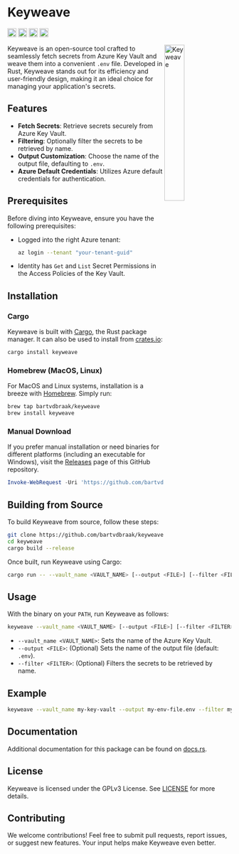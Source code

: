 # Keyweave

[<img alt="github" src="https://img.shields.io/badge/github-bartvdbraak/keyweave-8da0cb?style=for-the-badge&labelColor=555555&logo=github" height="20">](https://github.com/bartvdbraak/keyweave)
[<img alt="crates.io" src="https://img.shields.io/crates/v/keyweave.svg?style=for-the-badge&color=fc8d62&logo=rust" height="20">](https://crates.io/crates/keyweave)
[<img alt="docs.rs" src="https://img.shields.io/badge/docs.rs-keyweave-66c2a5?style=for-the-badge&labelColor=555555&logo=docs.rs" height="20">](https://docs.rs/keyweave)
[<img alt="build status" src="https://img.shields.io/github/actions/workflow/status/bartvdbraak/keyweave/checks.yml?style=for-the-badge" height="20">](https://github.com/bartvdbraak/keyweave/actions/workflows/checks.yml)

<img align="right" src="https://github.com/bartvdbraak/keyweave/assets/3996360/5461f53a-5cef-4bde-908a-b8d3bc1c71c5" alt="Keyweave" width="30%">

Keyweave is an open-source tool crafted to seamlessly fetch secrets from Azure Key Vault and weave them into a convenient `.env` file. Developed in Rust, Keyweave stands out for its efficiency and user-friendly design, making it an ideal choice for managing your application's secrets.

## Features

- **Fetch Secrets**: Retrieve secrets securely from Azure Key Vault.
- **Filtering**: Optionally filter the secrets to be retrieved by name.
- **Output Customization**: Choose the name of the output file, defaulting to `.env`.
- **Azure Default Credentials**: Utilizes Azure default credentials for authentication.

## Prerequisites

Before diving into Keyweave, ensure you have the following prerequisites:

- Logged into the right Azure tenant:

  ```bash
  az login --tenant "your-tenant-guid"
  ```

- Identity has `Get` and `List` Secret Permissions in the Access Policies of the Key Vault.

## Installation 

### Cargo

Keyweave is built with [Cargo](https://doc.rust-lang.org/cargo/), the Rust package manager. It can also be used to install from [crates.io](https://crates.io/crates/keyweave):

```bash
cargo install keyweave
```

### Homebrew (MacOS, Linux)

For MacOS and Linux systems, installation is a breeze with [Homebrew](https://brew.sh/). Simply run:

```bash
brew tap bartvdbraak/keyweave
brew install keyweave
```

### Manual Download

If you prefer manual installation or need binaries for different platforms (including an executable for Windows), visit the [Releases](/releases) page of this GitHub repository.

```powershell
Invoke-WebRequest -Uri 'https://github.com/bartvdbraak/keyweave/releases/latest/download/keyweave.exe' -OutFile 'keyweave.exe'
```

## Building from Source

To build Keyweave from source, follow these steps:

```sh
git clone https://github.com/bartvdbraak/keyweave.git
cd keyweave
cargo build --release
```

Once built, run Keyweave using Cargo:

```sh
cargo run -- --vault_name <VAULT_NAME> [--output <FILE>] [--filter <FILTER>]
```

## Usage

With the binary on your `PATH`, run Keyweave as follows:

```sh
keyweave --vault_name <VAULT_NAME> [--output <FILE>] [--filter <FILTER>]
```

- `--vault_name <VAULT_NAME>`: Sets the name of the Azure Key Vault.
- `--output <FILE>`: (Optional) Sets the name of the output file (default: `.env`).
- `--filter <FILTER>`: (Optional) Filters the secrets to be retrieved by name.

## Example

```sh
keyweave --vault_name my-key-vault --output my-env-file.env --filter my-secret
```

## Documentation

Additional documentation for this package can be found on [docs.rs](https://docs.rs/keyweave).

## License

Keyweave is licensed under the GPLv3 License. See [LICENSE](LICENSE) for more details.

## Contributing

We welcome contributions! Feel free to submit pull requests, report issues, or suggest new features. Your input helps make Keyweave even better.
